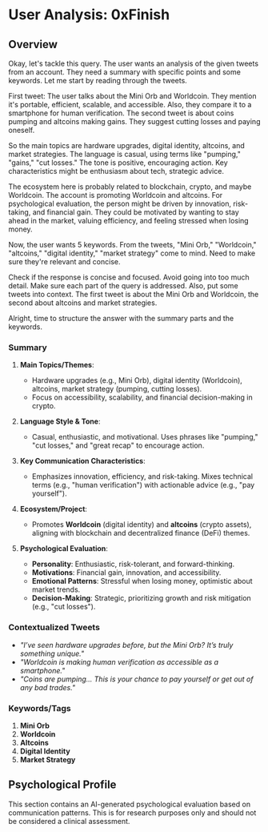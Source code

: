 # User Analysis: 0xFinish

## Overview

<think>
Okay, let's tackle this query. The user wants an analysis of the given tweets from an account. They need a summary with specific points and some keywords. Let me start by reading through the tweets.

First tweet: The user talks about the Mini Orb and Worldcoin. They mention it's portable, efficient, scalable, and accessible. Also, they compare it to a smartphone for human verification. The second tweet is about coins pumping and altcoins making gains. They suggest cutting losses and paying oneself.

So the main topics are hardware upgrades, digital identity, altcoins, and market strategies. The language is casual, using terms like "pumping," "gains," "cut losses." The tone is positive, encouraging action. Key characteristics might be enthusiasm about tech, strategic advice.

The ecosystem here is probably related to blockchain, crypto, and maybe Worldcoin. The account is promoting Worldcoin and altcoins. For psychological evaluation, the person might be driven by innovation, risk-taking, and financial gain. They could be motivated by wanting to stay ahead in the market, valuing efficiency, and feeling stressed when losing money.

Now, the user wants 5 keywords. From the tweets, "Mini Orb," "Worldcoin," "altcoins," "digital identity," "market strategy" come to mind. Need to make sure they're relevant and concise.

Check if the response is concise and focused. Avoid going into too much detail. Make sure each part of the query is addressed. Also, put some tweets into context. The first tweet is about the Mini Orb and Worldcoin, the second about altcoins and market strategies.

Alright, time to structure the answer with the summary parts and the keywords.
</think>

### **Summary**  
1. **Main Topics/Themes**:  
   - Hardware upgrades (e.g., Mini Orb), digital identity (Worldcoin), altcoins, market strategy (pumping, cutting losses).  
   - Focus on accessibility, scalability, and financial decision-making in crypto.  

2. **Language Style & Tone**:  
   - Casual, enthusiastic, and motivational. Uses phrases like "pumping," "cut losses," and "great recap" to encourage action.  

3. **Key Communication Characteristics**:  
   - Emphasizes innovation, efficiency, and risk-taking. Mixes technical terms (e.g., "human verification") with actionable advice (e.g., "pay yourself").  

4. **Ecosystem/Project**:  
   - Promotes **Worldcoin** (digital identity) and **altcoins** (crypto assets), aligning with blockchain and decentralized finance (DeFi) themes.  

5. **Psychological Evaluation**:  
   - **Personality**: Enthusiastic, risk-tolerant, and forward-thinking.  
   - **Motivations**: Financial gain, innovation, and accessibility.  
   - **Emotional Patterns**: Stressful when losing money, optimistic about market trends.  
   - **Decision-Making**: Strategic, prioritizing growth and risk mitigation (e.g., "cut losses").  

### **Contextualized Tweets**  
- *"I’ve seen hardware upgrades before, but the Mini Orb? It’s truly something unique."*  
- *"Worldcoin is making human verification as accessible as a smartphone."*  
- *"Coins are pumping... This is your chance to pay yourself or get out of any bad trades."*  

### **Keywords/Tags**  
1. **Mini Orb**  
2. **Worldcoin**  
3. **Altcoins**  
4. **Digital Identity**  
5. **Market Strategy**

## Psychological Profile

This section contains an AI-generated psychological evaluation based on communication patterns. This is for research purposes only and should not be considered a clinical assessment.